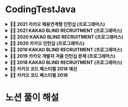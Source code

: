 # CodingTestJava


<details markdown="1">
<summary><strong>👩‍💻 2021 카카오 채용연계형 인턴십 (프로그래머스)</summary></strong>

|      문제      | 레벨 |                           URL                            | 승희코드 | 호진 코드 |
| :------------: | :--: | :------------------------------------------------------: |||
|  숫자 문자열과 영단어   |  1   | [문제](https://programmers.co.kr/learn/courses/30/lessons/81301) | ||   
|   거리두기 확인하기   |  2   | [문제](https://programmers.co.kr/learn/courses/30/lessons/81302) | ||     
|  표 편집     |  3   | [문제](https://programmers.co.kr/learn/courses/30/lessons/81303) | ||   
| 미로 탈출 |  4   | [문제](https://programmers.co.kr/learn/courses/30/lessons/81304) | ||   
|   시험장 나누기   |  5   | [문제](https://programmers.co.kr/learn/courses/30/lessons/81305) | ||   

------
</details>


<details markdown="1">
<summary><strong>👩‍💻 2021 KAKAO BLIND RECRUITMENT (프로그래머스)</summary></strong>

|      문제      | 레벨 |                           URL                            | 승희코드 | 호진 코드 |
| :------------: | :--: | :------------------------------------------------------: |||
|  신규 아이디 추천   |  1   | [문제](https://programmers.co.kr/learn/courses/30/lessons/72410) |  || 
|   메뉴 리뉴얼   |  2   | [문제](https://programmers.co.kr/learn/courses/30/lessons/72411) |   ||  
|  순위 검색     |  2   | [문제](https://programmers.co.kr/learn/courses/30/lessons/72412) | ||  
| 합승 택시 요금 |  3   | [문제](https://programmers.co.kr/learn/courses/30/lessons/72413) |  ||  
|   광고 삽입   |  3   | [문제](https://programmers.co.kr/learn/courses/30/lessons/72414) | ||  
| 카드 짝 맞추기  |  3   | [문제](https://programmers.co.kr/learn/courses/30/lessons/72415) | || 
|   매출 하락 최소화    |  4   | [문제](https://programmers.co.kr/learn/courses/30/lessons/72416) | ||   

------
</details>


<details markdown="1">
<summary><strong>👩‍💻 2020 KAKAO BLIND RECRUITMENT (프로그래머스)</summary></strong>

|      문제      | 레벨 |                           URL                            | 승희코드  | 호진 코드 |
| :------------: | :--: | :------------------------------------------------------: |||
|  문자열 압축   |  2   | [문제](https://programmers.co.kr/learn/courses/30/lessons/60057) |  || 
|   괄호 변환    |  2   | [문제](https://programmers.co.kr/learn/courses/30/lessons/60058) |||     
| 자물쇠와 열쇠  |  3   | [문제](https://programmers.co.kr/learn/courses/30/lessons/60059) | ||  
| 기둥과 보 설치 |  3   | [문제](https://programmers.co.kr/learn/courses/30/lessons/60061) | ||   
|   외벽 점검    |  3   | [문제](https://programmers.co.kr/learn/courses/30/lessons/60062) |||  
| 블록 이동하기  |  3   | [문제](https://programmers.co.kr/learn/courses/30/lessons/60063) | || 
|   가사 검색    |  4   | [문제](https://programmers.co.kr/learn/courses/30/lessons/60060) | ||   

------
</details>


<details markdown="1">
<summary><strong>👩‍💻 2020 카카오 인턴십 (프로그래머스)</strong></summary>

|         문제         | 레벨 |                           URL                            | 승희코드 | 호진 코드 | 
| :------------------: | :--: | :------------------------------------------------------: | ||
| 키패드 누르기 |  1   | [문제](https://programmers.co.kr/learn/courses/30/lessons/67256) | || 
|         수식 최대화         |  2   | [문제](https://programmers.co.kr/learn/courses/30/lessons/67257) | ||
|     보석 쇼핑      |  3   | [문제](https://programmers.co.kr/learn/courses/30/lessons/67258) |  ||  
|     경주로 건설     |  3   | [문제](https://programmers.co.kr/learn/courses/30/lessons/67259) |  ||
|   동굴 탐험    |  4   | [문제](https://programmers.co.kr/learn/courses/30/lessons/67260) |  || 

------
</details>



<details markdown="1">
<summary><strong>👩‍💻 2019 KAKAO BLIND RECRUITMENT (프로그래머스)</summary></strong>

|      문제      | 레벨 |                           URL                            | 승희코드  | 호진 코드 | 
| :------------: | :--: | :------------------------------------------------------: | ||
|  실패율   |  1   | [문제](https://programmers.co.kr/learn/courses/30/lessons/42889) |    ||
|   오픈채팅방    |  2   | [문제](https://programmers.co.kr/learn/courses/30/lessons/42888) |  ||  
| 후보키  |  2   | [문제](https://programmers.co.kr/learn/courses/30/lessons/42890) |   ||
| 길 찾기 게임 |  3   | [문제](https://programmers.co.kr/learn/courses/30/lessons/42892) |    ||
|   매칭 점수    |  3   | [문제](https://programmers.co.kr/learn/courses/30/lessons/42893) |   ||
| 무지의 먹방 라이브  |  4   | [문제](https://programmers.co.kr/learn/courses/30/lessons/42891) |   ||
|   블록 게임    |  4   | [문제](https://programmers.co.kr/learn/courses/30/lessons/42894) |   || 

------
</details>


<details markdown="1">
<summary><strong>👩‍💻 2019 카카오 개발자 겨울 인턴십 문제 (프로그래머스)</strong></summary>

|         문제         | 레벨 |                           URL                            | 승희코드  | 호진 코드 | 
| :------------------: | :--: | :------------------------------------------------------: |  ||
| 크레인 인형뽑기 게임 |  1   | [문제](https://programmers.co.kr/learn/courses/30/lessons/64061) | ||
|         튜플         |  2   | [문제](https://programmers.co.kr/learn/courses/30/lessons/64065) | ||
|     불량 사용자      |  3   | [문제](https://programmers.co.kr/learn/courses/30/lessons/64064) |  ||  
|     호텔 방 배정     |  3   | [문제](https://programmers.co.kr/learn/courses/30/lessons/64063) |  ||
|   징검다리 건너기    |  4   | [문제](https://programmers.co.kr/learn/courses/30/lessons/64062) |  ||  

------
</details>

<details markdown="1">
<summary><strong>👩‍💻 2018 KAKAO BLIND RECRUITMENT (프로그래머스)</summary></strong>

|      문제      | 레벨 |                           URL                            | 승희코드 | 호진 코드 |
| :------------: | :--: | :------------------------------------------------------: | ||
|  [1차] 비밀지도   |  1   | [문제](https://programmers.co.kr/learn/courses/30/lessons/17681) | ||
|   [1차] 다트 게임    |  1   | [문제](https://programmers.co.kr/learn/courses/30/lessons/17682) | ||  
| [1차] 뉴스 클러스터링  |  2   | [문제](https://programmers.co.kr/learn/courses/30/lessons/17677) | ||   
| [1차] 프렌즈4블록 |  2   | [문제](https://programmers.co.kr/learn/courses/30/lessons/17679) | ||   
|   [1차] 캐시    |  2   | [문제](https://programmers.co.kr/learn/courses/30/lessons/17680) |||  
| [3차] 방금그곡  |  2   | [문제](https://programmers.co.kr/learn/courses/30/lessons/17683) |  ||
|   [3차] 압축    |  2   | [문제](https://programmers.co.kr/learn/courses/30/lessons/17684) | ||  
|  [3차] 파일명 정렬   |  2   | [문제](https://programmers.co.kr/learn/courses/30/lessons/17686) | ||  
|   [3차] n진수 게임    |  2   | [문제](https://programmers.co.kr/learn/courses/30/lessons/17687) | ||    
| [1차] 추석 트래픽  |  3   | [문제](https://programmers.co.kr/learn/courses/30/lessons/17676) |||  
| [1차] 셔틀버스 |  3   | [문제](https://programmers.co.kr/learn/courses/30/lessons/17678) | ||   
|   [3차] 자동완성    |  4   | [문제](https://programmers.co.kr/learn/courses/30/lessons/17685) ||| 

------
</details>

<details markdown="1">
<summary><strong>👩‍💻 카카오 코드 페스티벌 2018 예선</strong></summary>

| 문제 번호 |   제목    |               URL                | 승희코드 | 승희 해설 | 호진 코드 | 호진 해설 |
| :-------: | :-------: | :------------------------------: | ||
|   15953   | 상금 헌터 | [문제](http://acmicpc.net/problem/15953) | ||    
|   15954   |  인형들   | [문제](http://acmicpc.net/problem/15954) | || 

------
</details>

<details markdown="1">
<summary><strong>👩‍💻 카카오 코드 페스티벌 2018</strong></summary>

| 문제 번호 |         제목         |               URL                | 승희코드 | 승희 해설 | 호진 코드 | 호진 해설 |
| :-------: | :------------------: | :------------------------------: | ||
|   15997   |      승부 예측       | [문제](http://acmicpc.net/problem/15997) | ||   
|   15998   |      카카오머니      | [문제](http://acmicpc.net/problem/15998) | ||   

------
</details>


# 노션 풀이 해설

